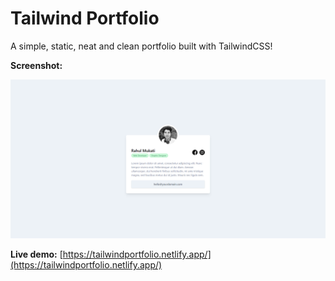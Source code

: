 # Tailwind Portfolio
A simple, static, neat and clean portfolio built with TailwindCSS!

**Screenshot:**

![enter image description here](https://github.com/rahulmukati/tailwind-portfolio/blob/master/screenshot.png?raw=true)

**Live demo:** [https://tailwindportfolio.netlify.app/](https://tailwindportfolio.netlify.app/)
